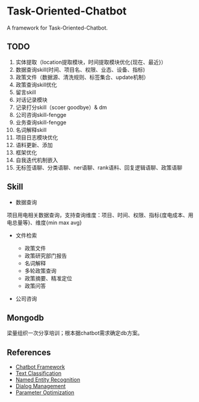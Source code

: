 # Task-Oriented-Chatbot

A framework for Task-Oriented-Chatbot.

## TODO

1. 实体提取（location提取模块，时间提取模块优化{现在、最近}）
2. 数据查询skill(时间、项目名、权限、业态、设备、指标)
3. 政策文件（数据源、清洗规则、标签集合、update机制）
4. 政策查询skill优化
5. 留言skill
6. 对话记录模块
7. 记录打分skill（scoer goodbye）& dm 
8. 公司咨询skill-fengge
9. 业务查询skill-fengge
10. 名词解释skill
11. 项目日志模块优化
12. 语料更新、添加
13. 框架优化
14. 自我迭代机制嵌入
15. 无标签语聊、分类语聊、ner语聊、rank语料、回复逻辑语聊、政策语聊

## Skill
+ 数据查询  

项目用电相关数据查询，支持查询维度：项目、时间、权限、指标{度电成本、用电总量等}、维度{min max avg}

+ 文件检索  

  + 政策文件
  + 政策研究部门报告
  + 名词解释
  + 多轮政策查询
  + 政策摘要、精准定位
  + 政策问答

+ 公司咨询

  
## Mongodb

梁量组织一次分享培训；根本据chatbot需求确定db方案。
  


## References

+ [Chatbot Framework]()
+ [Text Classification](./docs/references/TextClassification.md)
+ [Named Entity Recognition]()
+ [Dialog Management]()
+ [Parameter Optimization](./docs/references/ParameterOptimization.md)